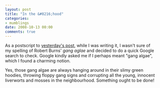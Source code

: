 ```yaml
---
layout: post
title: "In the &#8216;hood"
categories:
- mumblings
date: 2008-10-13 00:00
comments: true
---
```


<p>As a postscript to <a href="http://www.rousette.org.uk/blog/archives/in-which-our-plans-go-astray/">yesterday's post</a>, while I was writing it, I wasn't sure of my spelling of Robert Burns' <em>gang aglae</em> and decided to do a quick Google search to check. Google kindly asked me if I perhaps meant "gang algae", which I found a charming notion.</p>

<p>Yes, those gang algae are always hanging around in their slimy green hoodies, throwing floppy gang signs and corrupting all the young, innocent liverworts and mosses in the neighbourhood. Something ought to be done!</p>


